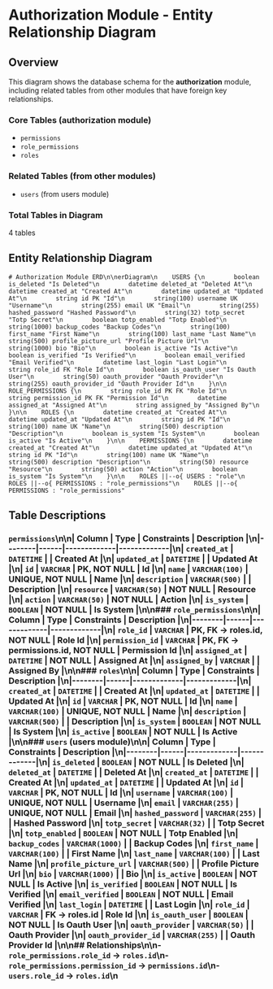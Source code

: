 # Authorization Module - Entity Relationship Diagram

## Overview

This diagram shows the database schema for the **authorization** module, including related tables from other modules that have foreign key relationships.

### Core Tables (authorization module)
- `permissions`
- `role_permissions`
- `roles`

### Related Tables (from other modules)
- `users` (from users module)

### Total Tables in Diagram
4 tables

## Entity Relationship Diagram

```mermaid
# Authorization Module ERD\n\nerDiagram\n    USERS {\n        boolean is_deleted "Is Deleted"\n        datetime deleted_at "Deleted At"\n        datetime created_at "Created At"\n        datetime updated_at "Updated At"\n        string id PK "Id"\n        string(100) username UK "Username"\n        string(255) email UK "Email"\n        string(255) hashed_password "Hashed Password"\n        string(32) totp_secret "Totp Secret"\n        boolean totp_enabled "Totp Enabled"\n        string(1000) backup_codes "Backup Codes"\n        string(100) first_name "First Name"\n        string(100) last_name "Last Name"\n        string(500) profile_picture_url "Profile Picture Url"\n        string(1000) bio "Bio"\n        boolean is_active "Is Active"\n        boolean is_verified "Is Verified"\n        boolean email_verified "Email Verified"\n        datetime last_login "Last Login"\n        string role_id FK "Role Id"\n        boolean is_oauth_user "Is Oauth User"\n        string(50) oauth_provider "Oauth Provider"\n        string(255) oauth_provider_id "Oauth Provider Id"\n    }\n\n    ROLE_PERMISSIONS {\n        string role_id PK FK "Role Id"\n        string permission_id PK FK "Permission Id"\n        datetime assigned_at "Assigned At"\n        string assigned_by "Assigned By"\n    }\n\n    ROLES {\n        datetime created_at "Created At"\n        datetime updated_at "Updated At"\n        string id PK "Id"\n        string(100) name UK "Name"\n        string(500) description "Description"\n        boolean is_system "Is System"\n        boolean is_active "Is Active"\n    }\n\n    PERMISSIONS {\n        datetime created_at "Created At"\n        datetime updated_at "Updated At"\n        string id PK "Id"\n        string(100) name UK "Name"\n        string(500) description "Description"\n        string(50) resource "Resource"\n        string(50) action "Action"\n        boolean is_system "Is System"\n    }\n\n    ROLES ||--o{ USERS : "role"\n    ROLES ||--o{ PERMISSIONS : "role_permissions"\n    ROLES ||--o{ PERMISSIONS : "role_permissions"
```

## Table Descriptions

### `permissions`\n\n| Column | Type | Constraints | Description |\n|--------|------|-------------|-------------|\n| `created_at` | `DATETIME` |  | Created At |\n| `updated_at` | `DATETIME` |  | Updated At |\n| `id` | `VARCHAR` | PK, NOT NULL | Id |\n| `name` | `VARCHAR(100)` | UNIQUE, NOT NULL | Name |\n| `description` | `VARCHAR(500)` |  | Description |\n| `resource` | `VARCHAR(50)` | NOT NULL | Resource |\n| `action` | `VARCHAR(50)` | NOT NULL | Action |\n| `is_system` | `BOOLEAN` | NOT NULL | Is System |\n\n### `role_permissions`\n\n| Column | Type | Constraints | Description |\n|--------|------|-------------|-------------|\n| `role_id` | `VARCHAR` | PK, FK → roles.id, NOT NULL | Role Id |\n| `permission_id` | `VARCHAR` | PK, FK → permissions.id, NOT NULL | Permission Id |\n| `assigned_at` | `DATETIME` | NOT NULL | Assigned At |\n| `assigned_by` | `VARCHAR` |  | Assigned By |\n\n### `roles`\n\n| Column | Type | Constraints | Description |\n|--------|------|-------------|-------------|\n| `created_at` | `DATETIME` |  | Created At |\n| `updated_at` | `DATETIME` |  | Updated At |\n| `id` | `VARCHAR` | PK, NOT NULL | Id |\n| `name` | `VARCHAR(100)` | UNIQUE, NOT NULL | Name |\n| `description` | `VARCHAR(500)` |  | Description |\n| `is_system` | `BOOLEAN` | NOT NULL | Is System |\n| `is_active` | `BOOLEAN` | NOT NULL | Is Active |\n\n### `users` (users module)\n\n| Column | Type | Constraints | Description |\n|--------|------|-------------|-------------|\n| `is_deleted` | `BOOLEAN` | NOT NULL | Is Deleted |\n| `deleted_at` | `DATETIME` |  | Deleted At |\n| `created_at` | `DATETIME` |  | Created At |\n| `updated_at` | `DATETIME` |  | Updated At |\n| `id` | `VARCHAR` | PK, NOT NULL | Id |\n| `username` | `VARCHAR(100)` | UNIQUE, NOT NULL | Username |\n| `email` | `VARCHAR(255)` | UNIQUE, NOT NULL | Email |\n| `hashed_password` | `VARCHAR(255)` |  | Hashed Password |\n| `totp_secret` | `VARCHAR(32)` |  | Totp Secret |\n| `totp_enabled` | `BOOLEAN` | NOT NULL | Totp Enabled |\n| `backup_codes` | `VARCHAR(1000)` |  | Backup Codes |\n| `first_name` | `VARCHAR(100)` |  | First Name |\n| `last_name` | `VARCHAR(100)` |  | Last Name |\n| `profile_picture_url` | `VARCHAR(500)` |  | Profile Picture Url |\n| `bio` | `VARCHAR(1000)` |  | Bio |\n| `is_active` | `BOOLEAN` | NOT NULL | Is Active |\n| `is_verified` | `BOOLEAN` | NOT NULL | Is Verified |\n| `email_verified` | `BOOLEAN` | NOT NULL | Email Verified |\n| `last_login` | `DATETIME` |  | Last Login |\n| `role_id` | `VARCHAR` | FK → roles.id | Role Id |\n| `is_oauth_user` | `BOOLEAN` | NOT NULL | Is Oauth User |\n| `oauth_provider` | `VARCHAR(50)` |  | Oauth Provider |\n| `oauth_provider_id` | `VARCHAR(255)` |  | Oauth Provider Id |\n\n## Relationships\n\n- `role_permissions.role_id` → `roles.id`\n- `role_permissions.permission_id` → `permissions.id`\n- `users.role_id` → `roles.id`\n